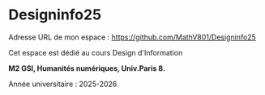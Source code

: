 # Designinfo25

Adresse URL de mon espace : https://github.com/MathV801/Designinfo25 

Cet espace est dédié au cours Design d'Information

**M2 GSI, Humanités numériques, Univ.Paris 8.**

Année universitaire : 2025-2026 

